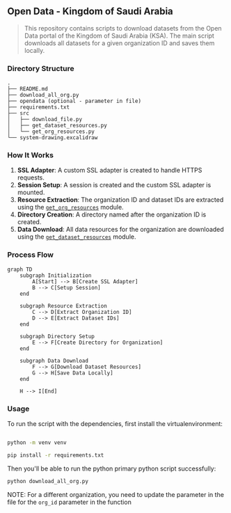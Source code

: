 ## Open Data - Kingdom of Saudi Arabia  
 
> This repository contains scripts to download datasets from the Open Data portal of the Kingdom of Saudi Arabia (KSA). The main script downloads all datasets for a given organization ID and saves them locally.  


### Directory Structure  

```{bash}
.
├── README.md
├── download_all_org.py
├── opendata (optional - parameter in file)
├── requirements.txt
├── src
│   ├── download_file.py
│   ├── get_dataset_resources.py
│   └── get_org_resources.py
└── system-drawing.excalidraw

```

### How It Works

1. **SSL Adapter**: A custom SSL adapter is created to handle HTTPS requests.
2. **Session Setup**: A session is created and the custom SSL adapter is mounted.
3. **Resource Extraction**: The organization ID and dataset IDs are extracted using the [`get_org_resources`](command:_github.copilot.openSymbolFromReferences?%5B%22%22%2C%5B%7B%22uri%22%3A%7B%22scheme%22%3A%22file%22%2C%22authority%22%3A%22%22%2C%22path%22%3A%22%2FUsers%2FEVA%2FDownloads%2FWCD%2Fexercises%2Fopen-data-ksa%2Fdownload_all_org.py%22%2C%22query%22%3A%22%22%2C%22fragment%22%3A%22%22%7D%2C%22pos%22%3A%7B%22line%22%3A17%2C%22character%22%3A16%7D%7D%5D%2C%2258b1143f-d36b-4590-bec8-13913091c2ea%22%5D "Go to definition") module.
4. **Directory Creation**: A directory named after the organization ID is created.
5. **Data Download**: All data resources for the organization are downloaded using the [`get_dataset_resources`](command:_github.copilot.openSymbolFromReferences?%5B%22%22%2C%5B%7B%22uri%22%3A%7B%22scheme%22%3A%22file%22%2C%22authority%22%3A%22%22%2C%22path%22%3A%22%2FUsers%2FEVA%2FDownloads%2FWCD%2Fexercises%2Fopen-data-ksa%2Fdownload_all_org.py%22%2C%22query%22%3A%22%22%2C%22fragment%22%3A%22%22%7D%2C%22pos%22%3A%7B%22line%22%3A17%2C%22character%22%3A35%7D%7D%5D%2C%2258b1143f-d36b-4590-bec8-13913091c2ea%22%5D "Go to definition") module.

### Process Flow

```mermaid
graph TD
    subgraph Initialization
        A[Start] --> B[Create SSL Adapter]
        B --> C[Setup Session]
    end

    subgraph Resource Extraction
        C --> D[Extract Organization ID]
        D --> E[Extract Dataset IDs]
    end

    subgraph Directory Setup
        E --> F[Create Directory for Organization]
    end

    subgraph Data Download
        F --> G[Download Dataset Resources]
        G --> H[Save Data Locally]
    end

    H --> I[End]
```

### Usage 

To run the script with the dependencies, first install the virtualenvironment:

```bash

python -m venv venv

pip install -r requirements.txt

```


Then you'll be able to run the python primary python script successfully:

```bash
python download_all_org.py
```

NOTE: For a different organization, you need to update the parameter in the file for the `org_id` parameter in the function
